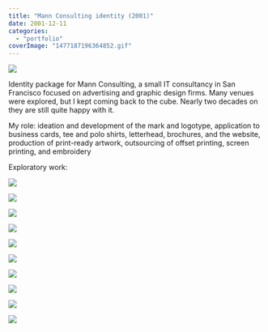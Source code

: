 ```yaml
---
title: "Mann Consulting identity (2001)"
date: 2001-12-11
categories: 
  - "portfolio"
coverImage: "1477187196364852.gif"
---
```


![](images/1477187196364852.gif)

Identity package for Mann Consulting, a small IT consultancy in San Francisco focused on advertising and graphic design firms. Many venues were explored, but I kept coming back to the cube. Nearly two decades on they are still quite happy with it.

My role: ideation and development of the mark and logotype, application to business cards, tee and polo shirts, letterhead, brochures, and the website, production of print-ready artwork, outsourcing of offset printing, screen printing, and embroidery

Exploratory work:

![](images/1045052202745056.gif)

![](images/1058061297735050.gif)

![](images/1179294144834859.gif)

![](images/1348224751355251.gif)

![](images/1358024051385451.gif)

![](images/1369064622764958.gif)

![](images/1455452602675456.gif)

![](images/1458482922704953.gif)

![](images/1461064399475355.gif)

![](images/1658524951755451.gif)
